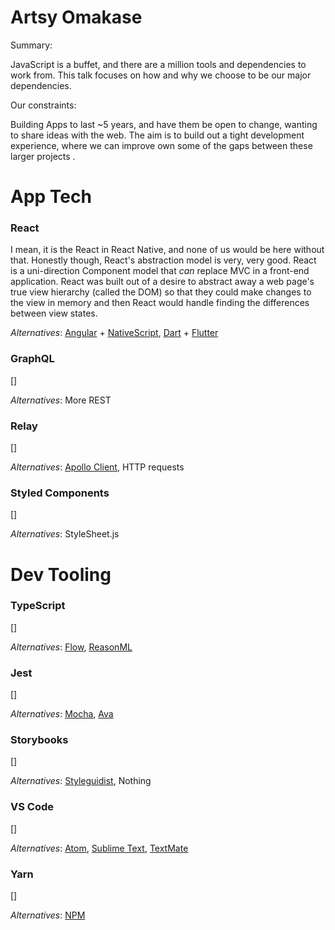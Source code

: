 # Artsy Omakase

Summary:

JavaScript is a buffet, and there are a million tools and dependencies to work from. This talk focuses on how and why we
choose to be our major dependencies.

Our constraints:

Building Apps to last ~5 years, and have them be open to change, wanting to share ideas with the web. The aim is to
build out a tight development experience, where we can improve own some of the gaps between these larger projects .

# App Tech

### React

I mean, it is the React in React Native, and none of us would be here without that. Honestly though, React's abstraction
model is very, very good. React is a uni-direction Component model that _can_ replace MVC in a front-end application.
React was built out of a desire to abstract away a web page's true view hierarchy (called the DOM) so that they could
make changes to the view in memory and then React would handle finding the differences between view states.

_Alternatives_: [Angular][] + [NativeScript][], [Dart][] + [Flutter][]

### GraphQL

[]

_Alternatives_: More REST

### Relay

[]

_Alternatives_: [Apollo Client][], HTTP requests

### Styled Components

[]

_Alternatives_: StyleSheet.js

# Dev Tooling

### TypeScript

[]

_Alternatives_: [Flow][], [ReasonML][]

### Jest

[]

_Alternatives_: [Mocha][], [Ava][]

### Storybooks

[]

_Alternatives_: [Styleguidist][], Nothing

### VS Code

[]

_Alternatives_: [Atom][], [Sublime Text][], [TextMate][]

### Yarn

[]

_Alternatives_: [NPM][]

[angular]: https://angularjs.org
[nativescript]: https://www.nativescript.org
[dart]: https://www.dartlang.org/
[flutter]: https://flutter.io
[apollo client]: https://www.apollographql.com
[flow]: https://flow.org
[reasonml]: https://reasonml.github.io
[mocha]: https://mochajs.org
[ava]: https://github.com/avajs/ava
[styleguidist]: https://react-styleguidist.js.org
[atom]: https://atom.io
[sublime text]: https://www.sublimetext.com
[textmate]: https://macromates.com
[npm]: https://www.npmjs.com
